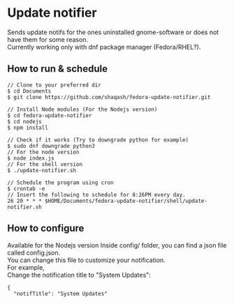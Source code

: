 # Update notifier
Sends update notifs for the ones uninstalled gnome-software or does not have them for some reason.  
Currently working only with dnf package manager (Fedora/RHEL?).

## How to run & schedule
```
// Clone to your preferred dir
$ cd Documents
$ git clone https://github.com/shaqash/fedora-update-notifier.git

// Install Node modules (For the Nodejs version)
$ cd fedora-update-notifier
$ cd nodejs
$ npm install

// Check if it works (Try to downgrade python for example)
$ sudo dnf downgrade python3
// For the node version
$ node index.js
// For the shell version
$ ./update-notifier.sh

// Schedule the program using cron
$ crontab -e
// Insert the following to schedule for 8:26PM every day.
26 20 * * * $HOME/Documents/fedora-update-notifier/shell/update-notifier.sh
```
## How to configure
Available for the Nodejs version
Inside config/ folder, you can find a json file called config.json.  
You can change this file to customize your notification.  
For example,  
Change the notification title to "System Updates":  
```
{
  "notifTitle": "System Updates"
```
